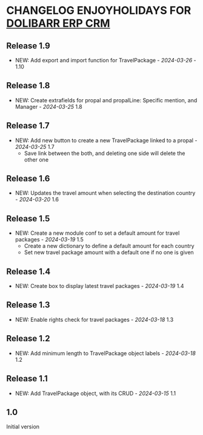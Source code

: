 # CHANGELOG ENJOYHOLIDAYS FOR [DOLIBARR ERP CRM](https://www.dolibarr.org)

## Release 1.9

- NEW: Add export and import function for TravelPackage - *2024-03-26* - 1.10

## Release 1.8

- NEW: Create extrafields for propal and propalLine: Specific mention, and Manager - *2024-03-25* 1.8 

## Release 1.7

- NEW: Add new button to create a new TravelPackage linked to a propal - *2024-03-25* 1.7
  - Save link between the both, and deleting one side will delete the other one

## Release 1.6

- NEW: Updates the travel amount when selecting the destination country - *2024-03-20* 1.6

## Release 1.5

- NEW: Create a new module conf to set a default amount for travel packages - *2024-03-19* 1.5
  - Create a new dictionary to define a default amount for each country
  - Set new travel package amount with a default one if no one is given

## Release 1.4

- NEW: Create box to display latest travel packages - *2024-03-19* 1.4

## Release 1.3

- NEW: Enable rights check for travel packages - *2024-03-18* 1.3

## Release 1.2

- NEW: Add minimum length to TravelPackage object labels - *2024-03-18* 1.2


## Release 1.1

- NEW: Add TravelPackage object, with its CRUD - *2024-03-15* 1.1 

 
## 1.0

Initial version
